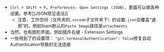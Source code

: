 - `Ctrl + Shift + P`，`Preferences: Open Settings (JSON)`，里面可以做各种设置。参考[[JSON常见语法]]
    - 注意，工作空间（文件夹的`.vscode`子文件夹下）的设置`.json`会覆盖“通用”的。例如foam默认的`Paste Image`路径是`attachments`
- 当然，也有图形界面。例如插件右键 - Extension Settings
- 一些用到了的设置项：
`"git.terminalAuthentication": false`修复自动Authentication导致的无法连接